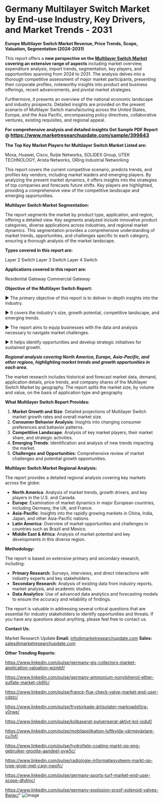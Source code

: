 # Germany Multilayer Switch Market by End-use Industry, Key Drivers, and Market Trends - 2031

<strong>Europe Multilayer Switch Market Revenue, Price Trends, Scope, Valuation, Segmentation (2024-2031)</strong>

This report offers a <strong>new perspective on the <a href=https://www.marketresearchupdate.com/sample/399843>Multilayer Switch Market</a> covering an extensive range of aspects</strong> including market overview, expenditure analysis, import trends, segmentation, key players, and opportunities spanning from 2024 to 2031. The analysis delves into a thorough competitive assessment of major market participants, presenting their corporate profiles, noteworthy insights into product and business offerings, recent advancements, and pivotal market strategies.

Furthermore, it presents an overview of the national economic landscape and industry prospects. Detailed insights are provided on the present scenario of Multilayer Switch manufacturing across the United States, Europe, and the Asia Pacific, encompassing policy directives, collaborative ventures, existing requisites, and regional appeal.

<strong>For comprehensive analysis and detailed insights Get Sample PDF Report @ <a href=https://www.marketresearchupdate.com/sample/399843><font size=3 color=#0000ff>https://www.marketresearchupdate.com/sample/399843</font></a></strong>

<strong>The Top Key Market Players for Multilayer Switch Market Listed are:</strong>

Moxa, Huawei, Cisco, Ruijie Networks, SOLIDEX Group, UTEK TECHNOLOGY, Arista Networks, ORing Industrial Networking

This report covers the current competitive scenario, predicts trends, and profiles key vendors, including market leaders and emerging players. By analyzing the present market dynamics, it offers insights into the strategies of top companies and forecasts future shifts. Key players are highlighted, providing a comprehensive view of the competitive landscape and emerging opportunities.

<strong>Multilayer Switch Market Segmentation:</strong>

The report segments the market by product type, application, and region, offering a detailed view. Key segments analyzed include innovative product categories, diverse applications across industries, and regional market dynamics. This segmentation provides a comprehensive understanding of market trends, opportunities, and challenges specific to each category, ensuring a thorough analysis of the market landscape.

<strong>Types covered in this report are:</strong>

Layer 2 Switch
Layer 3 Switch
Layer 4 Switch

<strong>Applications covered in this report are:</strong>

Residential Gateway
Commercial Gateway

<strong>Objective of the Multilayer Switch Report:</strong>

▶ The primary objective of this report is to deliver in-depth insights into the industry.

▶ It covers the industry's size, growth potential, competitive landscape, and emerging trends.

▶ The report aims to equip businesses with the data and analysis necessary to navigate market challenges.

▶ It helps identify opportunities and develop strategic initiatives for sustained growth.

<strong><em>Regional analysis covering North America, Europe, Asia-Pacific, and other regions, highlighting market trends and growth opportunities in each area.</em></strong>

The market research includes historical and forecast market data, demand, application details, price trends, and company shares of the Multilayer Switch Market by geography. The report splits the market size, by volume and value, on the basis of application type and geography

<strong>What Multilayer Switch Report Provides:</strong>
<ol>
  <li><strong>Market Growth and Size</strong>: Detailed projections of Multilayer Switch market growth rates and overall market size.</li>
  <li><strong>Consumer Behavior Analysis</strong>: Insights into changing consumer preferences and behavior patterns.</li>
  <li><strong>Competitive Landscape</strong>: Analysis of key market players, their market share, and strategic activities.</li>
  <li><strong>Emerging Trends</strong>: Identification and analysis of new trends impacting the market.</li>
  <li><strong>Challenges and Opportunities</strong>: Comprehensive review of market challenges and potential growth opportunities.</li>
</ol>

<strong>Multilayer Switch Market Regional Analysis:</strong>

The report provides a detailed regional analysis covering key markets across the globe:
<ul>
  <li><strong>North America</strong>: Analysis of market trends, growth drivers, and key players in the U.S. and Canada.</li>
  <li><strong>Europe</strong>: Examination of market dynamics in major European countries, including Germany, the UK, and France.</li>
  <li><strong>Asia-Pacific</strong>: Insights into the rapidly growing markets in China, India, Japan, and other Asia-Pacific nations.</li>
  <li><strong>Latin America</strong>: Overview of market opportunities and challenges in countries such as Brazil and Mexico.</li>
  <li><strong>Middle East &amp; Africa</strong>: Analysis of market potential and key developments in this diverse region.</li>
</ul>

<strong>Methodology:</strong>

The report is based on extensive primary and secondary research, including:
<ul>
  <li><strong>Primary Research</strong>: Surveys, interviews, and direct interactions with industry experts and key stakeholders.</li>
  <li><strong>Secondary Research</strong>: Analysis of existing data from industry reports, market analysis, and academic studies.</li>
  <li><strong>Data Analytics</strong>: Use of advanced data analytics and forecasting models to ensure the accuracy and reliability of findings.</li>
</ul>
The report is valuable in addressing several critical questions that are essential for industry stakeholders to identify opportunities and threats. If you have any questions about anything, please feel free to contact us.

<strong>Contact Us:</strong>

Market Research Update
<strong>Email:</strong> info@marketresearchupdate.com
<strong>Sales:</strong> sales@marketresearchupdate.com

<strong>Other Trending Reports:</strong>

<a href=https://www.linkedin.com/pulse/germany-gis-collectors-market-application-valuation-wzmbf/>https://www.linkedin.com/pulse/germany-gis-collectors-market-application-valuation-wzmbf/</a>

<a href=https://www.linkedin.com/pulse/germany-ammonium-nonylphenol-ether-sulfate-market-ck6fc/>https://www.linkedin.com/pulse/germany-ammonium-nonylphenol-ether-sulfate-market-ck6fc/</a>

<a href=https://www.linkedin.com/pulse/france-flue-check-valve-market-end-user-cdstc/>https://www.linkedin.com/pulse/france-flue-check-valve-market-end-user-cdstc/</a>

<a href=https://www.linkedin.com/pulse/frystorkade-ärtisolater-marknadsföra-y0rwe/>https://www.linkedin.com/pulse/frystorkade-ärtisolater-marknadsföra-y0rwe/</a>

<a href=https://www.linkedin.com/pulse/kolbaserat-pulveriserat-aktivt-kol-ioduf/>https://www.linkedin.com/pulse/kolbaserat-pulveriserat-aktivt-kol-ioduf/</a>

<a href=https://www.linkedin.com/pulse/mobilapplikation-luftkylda-värmeväxlare-cu7pf/>https://www.linkedin.com/pulse/mobilapplikation-luftkylda-värmeväxlare-cu7pf/</a>

<a href=https://www.linkedin.com/pulse/hydrofiele-coating-markt-op-eng-gebruiker-grootte-aandeel-syw5c/>https://www.linkedin.com/pulse/hydrofiele-coating-markt-op-eng-gebruiker-grootte-aandeel-syw5c/</a>

<a href=https://www.linkedin.com/pulse/radiologie-informatiesysteem-markt-op-type-groei-met-cagr-nwofc/>https://www.linkedin.com/pulse/radiologie-informatiesysteem-markt-op-type-groei-met-cagr-nwofc/</a>

<a href=https://www.linkedin.com/pulse/germany-sports-turf-market-end-user-scope-dhdmc/>https://www.linkedin.com/pulse/germany-sports-turf-market-end-user-scope-dhdmc/</a>

<a href=https://www.linkedin.com/pulse/germany-explosion-proof-solenoid-valves-8wiac/>https://www.linkedin.com/pulse/germany-explosion-proof-solenoid-valves-8wiac/</a>"
![image](https://github.com/user-attachments/assets/0b11df18-e7d2-49a1-a59d-bee002c2195b)
